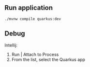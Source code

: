

## Run application

```shell script
./mvnw compile quarkus:dev
```

## Debug

Intellij: 
1. Run | Attach to Process
2. From the list, select the Quarkus app